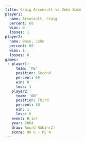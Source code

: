 ```yaml
---
title: Craig Arsenault vs John Base
player1:                
  name: Arsenault, Craig
  percent: 68           
  wins: 0               
  losses: 1             
player2:                
  name: Base, John      
  percent: 80           
  wins: 1               
  losses: 0             
games:
 - player1:          
     team: 'PE'      
     position: Second
     percent: 68     
     win: 0          
     loss: 1         
   player2:         
     team: 'ON'     
     position: Third
     percent: 80    
     win: 1         
     loss: 0        
   event: Brier        
   year: 2004          
   draw: Round Robin(2)
   score: ON 6 - PE 4  
---
```

